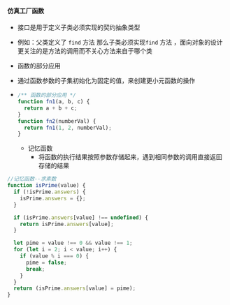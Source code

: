 #### 仿真工厂函数

- 接口是用于定义子类必须实现的契约抽象类型
- 例如：父类定义了 `find` 方法 那么子类必须实现`find` 方法 ，面向对象的设计更关注的是方法的调用而不关心方法来自于哪个类
- 函数的部分应用
- 通过函数参数的子集初始化为固定的值，来创建更小元函数的操作
- ```js
  /** 函数的部分应用 */
  function fn1(a, b, c) {
    return a + b + c;
  }
  function fn2(numberVal) {
    return fn1(1, 2, numberVal);
  }
  ```

  - 记忆函数
    - 将函数的执行结果按照参数存储起来，遇到相同参数的调用直接返回存储的结果

```js
//记忆函数--求素数
function isPrime(value) {
  if (!isPrime.answers) {
    isPrime.answers = {};
  }

  if (isPrime.answers[value] !== undefined) {
    return isPrime.answers[value];
  }

  let pime = value !== 0 && value !== 1;
  for (let i = 2; i < value; i++) {
    if (value % i === 0) {
      pime = false;
      break;
    }
  }
  return (isPrime.answers[value] = pime);
}
```
